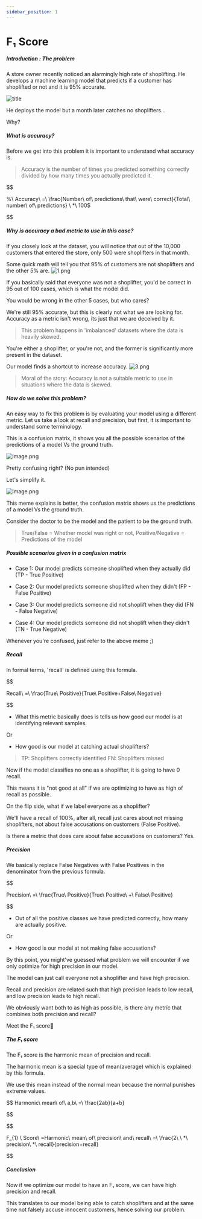 ```yaml
---
sidebar_position: 1
---
```


# F₁ Score

##### Introduction : The problem

A store owner recently noticed an alarmingly high rate of shoplifting. He develops a machine learning model that predicts if a customer has shoplifted or not and it is 95% accurate. 

![title](../images/00_F1/title.jpg)

He deploys the model but a month later catches no shoplifters...

Why?

##### What is accuracy?

Before we get into this problem it is important to understand what accuracy is.

> Accuracy is the number of times you predicted something correctly divided by how many times you actually predicted it.

$$

\%\ Accuracy\ =\ \frac{Number\ of\ predictions\ that\ were\ correct}{Total\ number\ of\ predictions} \ *\ 100$

$$

##### Why is accuracy a bad metric to use in this case?

If you closely look at the dataset, you will notice that out of the 10,000 customers that entered the store, only 500 were shoplifters in that month.

Some quick math will tell you that 95% of customers are not shoplifters and the other 5% are.
![1.png](../images/00_F1/1.png)


If you basically said that everyone was not a shoplifter, you'd be correct in 95 out of 100 cases, which is what the model did.

You would be wrong in the other 5 cases, but who cares? 

We're still 95% accurate, but this is clearly not what we are looking for. Accuracy as a metric isn't wrong, its just that we are deceived by it.

> This problem happens in 'imbalanced' datasets where the data is heavily skewed.

You're either a shoplifter, or you're not, and the former is significantly more present in the dataset.

Our model finds a shortcut to increase accuracy.
![3.png](../images/00_F1/3.png)


> Moral of the story: Accuracy is not a suitable metric to use in situations where the data is skewed.

##### How do we solve this problem?

An easy way to fix this problem is by evaluating your model using a different metric.
Let us take a look at recall and precision, but first, it is important to understand some terminology.

This is a confusion matrix, it shows you all the possible scenarios of the predictions of a model Vs the ground truth.

![image.png](https://cdn.hashnode.com/res/hashnode/image/upload/v1621166108004/JY7AhuDMu.png)

Pretty confusing right? 
(No pun intended)

Let's simplify it.

![image.png](https://cdn.hashnode.com/res/hashnode/image/upload/v1621161421951/GnhZThbH0.png)

This meme explains is better, the confusion matrix shows us the predictions of a model Vs the ground truth. 

Consider the doctor to be the model and the patient to be the ground truth.

> True/False = Whether model was right or not, Positive/Negative = Predictions of the model

##### Possible scenarios given in a confusion matrix

- Case 1: Our model predicts someone shoplifted when they actually did (TP - True Positive)

- Case 2: Our model predicts someone shoplifted when they didn't (FP - False Positive)

- Case 3: Our model predicts someone did not shoplift when they did (FN - False Negative)

- Case 4: Our model predicts someone did not shoplift when they didn't (TN - True Negative) 

Whenever you're confused, just refer to the above meme ;)

##### Recall

In formal terms, 'recall' is defined using this formula.

$$

 Recall\ =\ \frac{True\ Positive}{True\ Positive+False\ Negative}

$$

- What this metric basically does is tells us how good our model is at identifying relevant samples.

Or

- How good is our model at catching actual shoplifters?

> TP: Shoplifters correctly identified
> FN: Shoplifters missed

Now if the model classifies no one as a shoplifter, it is going to have 0 recall.

This means it is "not good at all" if we are optimizing to have as high of recall as possible. 

On the flip side, what if we label everyone as a shoplifter?

We'll have a recall of 100%, after all, recall just cares about not missing shoplifters, not about false accusations on customers (False Positive).

Is there a metric that does care about false accusations on customers? Yes.

##### Precision

We basically replace False Negatives with False Positives in the denominator from the previous formula.

$$

Precision\ =\ \frac{True\ Positive}{True\ Positive\ +\ False\ Positive}

$$

- Out of all the positive classes we have predicted correctly, how many are actually positive.

Or

- How good is our model at not making false accusations?

By this point, you might've guessed what problem we will encounter if we only optimize for high precision in our model.

The model can just call everyone not a shoplifter and have high precision.

Recall and precision are related such that high precision leads to low recall, and low precision leads to high recall.

We obviously want both to as high as possible, is there any metric that combines both precision and recall?

Meet the F₁ score👋

##### The F₁ score

The F₁ score is the harmonic mean of precision and recall. 

The harmonic mean is a special type of mean(average) which is explained by this formula.

We use this mean instead of the normal mean because the normal punishes extreme values.

$$
Harmonic\ mean\ of\ a,b\ =\ \frac{2ab}{a+b}

$$

$$

F_{1} \ Score\ =Harmonic\ mean\ of\ precision\ and\ recall\ =\ \frac{2\ \ *\ precision\ *\ recall}{precision+recall}

$$


##### Conclusion

Now if we optimize our model to have an F₁ score, we can have high precision and recall.

This translates to our model being able to catch shoplifters and at the same time not falsely accuse innocent customers, hence solving our problem.

